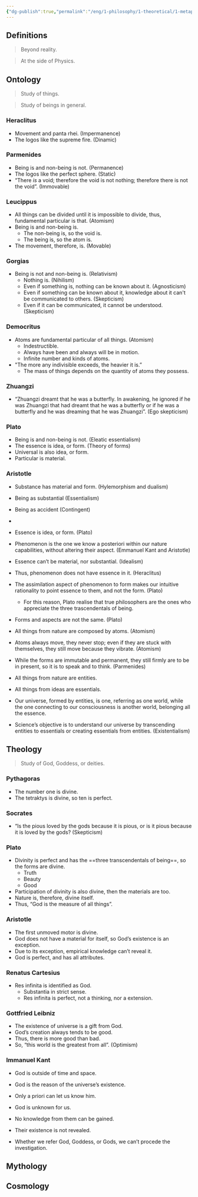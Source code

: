 ```yaml
---
{"dg-publish":true,"permalink":"/eng/1-philosophy/1-theoretical/1-metaphysics/","created":"","updated":""}
---
```


## Definitions

> Beyond reality.

> At the side of Physics.

## Ontology

> Study of things.

> Study of beings in general.

### Heraclitus
- Movement and panta rhei. (Impermanence)
- The logos like the supreme fire. (Dinamic)
### Parmenides
- Being is and non-being is not. (Permanence)
- The logos like the perfect sphere. (Static)
- “There _is_ a void; therefore the void is not nothing; therefore there is not the void”. (Immovable)
### Leucippus
- All things can be divided until it is impossible to divide, thus, fundamental particular is that. (Atomism)
- Being is and non-being is.
	- The non-being is, so the void is.
	- The being is, so the atom is.
- The movement, therefore, is. (Movable)
### Gorgias
- Being is not and non-being is. (Relativism)
	- Nothing is. (Nihilism)
	- Even if something is, nothing can be known about it. (Agnosticism)
	- Even if something can be known about it, knowledge about it can't be communicated to others. (Skepticism)
	- Even if it can be communicated, it cannot be understood. (Skepticism)
### Democritus
- Atoms are fundamental particular of all things. (Atomism)
	- Indestructible.
	- Always have been and always will be in motion.
	- Infinite number and kinds of atoms.
- "The more any indivisible exceeds, the heavier it is.”
	- The mass of things depends on the quantity of atoms they possess.
### Zhuangzi
- “Zhuangzi dreamt that he was a butterfly. In awakening, he ignored if he was Zhuangzi that had dreamt that he was a butterfly or if he was a butterfly and he was dreaming that he was Zhuangzi”. (Ego skepticism)
### Plato
- Being is and non-being is not. (Eleatic essentialism)
- The essence is idea, or form. (Theory of forms)
- Universal is also idea, or form.
- Particular is material.
### Aristotle
- Substance has material and form. (Hylemorphism and dualism)
- Being as substantial (Essentialism)
- Being as accident (Contingent)
- 

- Essence is idea, or form. (Plato)
- Phenomenon is the one we know a posteriori within our nature capabilities, without altering their aspect. (Emmanuel Kant and Aristotle)
- Essence can’t be material, nor substantial. (Idealism)
- Thus, phenomenon does not have essence in it. (Heraclitus)
- The assimilation aspect of phenomenon to form makes our intuitive rationality to point essence to them, and not the form. (Plato)
	- For this reason, Plato realise that true philosophers are the ones who appreciate the three trascendentals of being. 
- Forms and aspects are not the same. (Plato)
- All things from nature are composed by atoms. (Atomism)
- Atoms always move, they never stop; even if they are stuck with themselves, they still move because they vibrate. (Atomism)
- While the forms are immutable and permanent, they still firmly are to be in present, so it is to speak and to think. (Parmenides)
- All things from nature are entities.
- All things from ideas are essentials.
- Our universe, formed by entities, is one, referring as one world, while the one connecting to our consciousness is another world, belonging all the essence.
- Science’s objective is to understand our universe by transcending entities to essentials or creating essentials from entities. (Existentialism)
## Theology
> Study of God, Goddess, or deities.
### Pythagoras
- The number one is divine.
- The tetraktys is divine, so ten is perfect.
### Socrates
- “Is the pious loved by the gods because it is pious, or is it pious because it is loved by the gods? (Skepticism)
### Plato
- Divinity is perfect and has the ==three transcendentals of being==, so the forms are divine.
	- Truth
	- Beauty
	- Good
- Participation of divinity is also divine, then the materials are too.
- Nature is, therefore, divine itself.
- Thus, “God is the measure of all things”.
### Aristotle
- The first unmoved motor is divine.
- God does not have a material for itself, so God’s existence is an exception.
- Due to its exception, empirical knowledge can’t reveal it.
- God is perfect, and has all attributes.
### Renatus Cartesius
- Res infinita is identified as God.
	- Substantia in strict sense.
	- Res infinita is perfect, not a thinking, nor a extension.
### Gottfried Leibniz
- The existence of universe is a gift from God.
- God’s creation always tends to be good.
- Thus, there is more good than bad.
- So, “this world is the greatest from all”. (Optimism)
### Immanuel Kant
- God is outside of time and space.
- God is the reason of the universe’s existence.
- Only a priori can let us know him.

- God is unknown for us.
- No knowledge from them can be gained.
- Their existence is not revealed.
- Whether we refer God, Goddess, or Gods, we can’t procede the investigation.
## Mythology

## Cosmology

